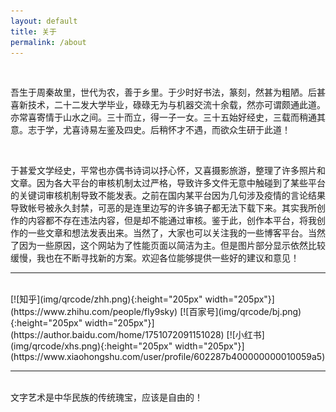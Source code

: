 ```yaml
---
layout: default
title: 关于
permalink: /about
---
```


<br/>

吾生于周秦故里，世代为农，善于乡里。于少时好书法，篆刻，然甚为粗陋。后甚喜新技术，二十二发大学毕业，碌碌无为与机器交流十余载，然亦可谓颇通此道。亦常喜寄情于山水之间。三十而立，得一子一女。三十五始好经史，三载而稍通其意。志于学，尤喜诗易左鉴及四史。后稍怀才不遇，而欲众生研于此道！

<br/>

于甚爱文学经史，平常也亦偶书诗词以抒心怀，又喜摄影旅游，整理了许多照片和文章。因为各大平台的审核机制太过严格，导致许多文件无意中触碰到了某些平台的关键词审核机制导致不能发表。之前在国内某平台因为几句涉及疫情的言论结果导致帐号被永久封禁，可恶的是连里边写的许多镐子都无法下载下来。其实我所创作的内容都不存在违法内容，但是却不能通过审核。鉴于此，创作本平台，将我创作的一些文章和想法发表出来。当然了，大家也可以关注我的一些博客平台。当然了因为一些原因，这个网站为了性能页面以简洁为主。但是图片部分显示依然比较缓慢，我也在不断寻找新的方案。欢迎各位能够提供一些好的建议和意见！

<hr/>
<br/>
<span class="contacticon center">
	[![知乎](img/qrcode/zhh.png){:height="205px" width="205px"}](https://www.zhihu.com/people/fly9sky)
	[![百家号](img/qrcode/bj.png){:height="205px" width="205px"}](https://author.baidu.com/home/1751072091151028)
	[![小红书](img/qrcode/xhs.png){:height="205px" width="205px"}](https://www.xiaohongshu.com/user/profile/602287b400000000010059a5)
</span>
<hr/>
<br/>
<span class="contacticon center">
	<a href="https://author.baidu.com/home/1751072091151028" title="查看百家号@飞上九天揽日" target="_blank"><i class="fa fa-bomb"></i></a>
	<a href="https://www.zhihu.com/people/fly9sky" title="查看知乎@飛上九天攬日" target="_blank"><i class="fa fa-bullhorn"></i></a>
</span>

<div class="col three caption">
	文字艺术是中华民族的传统瑰宝，应该是自由的！
</div>

<style>
	.contacticon img{
		margin:20px 50px 20px 50px;
		border-radius: 13px;
	}
</style>